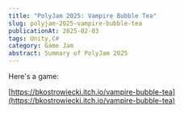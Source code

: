 ```yaml
---
title: "PolyJam 2025: Vampire Bubble Tea"
slug: polyjam-2025-vampire-bubble-tea
publicationAt: 2025-02-03
tags: Unity,C#
category: Game Jam
abstract: Summary of PolyJam 2025
---
```


Here's a game:

[https://bkostrowiecki.itch.io/vampire-bubble-tea](https://bkostrowiecki.itch.io/vampire-bubble-tea)
